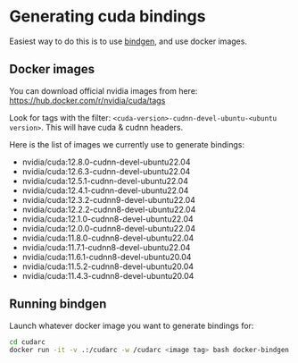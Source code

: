 # Generating cuda bindings

Easiest way to do this is to use [bindgen](https://rust-lang.github.io/rust-bindgen/), and use docker images.

## Docker images

You can download official nvidia images from here: https://hub.docker.com/r/nvidia/cuda/tags

Look for tags with the filter: `<cuda-version>-cudnn-devel-ubuntu-<ubuntu version>`. This will have cuda & cudnn headers.

Here is the list of images we currently use to generate bindings:
- nvidia/cuda:12.8.0-cudnn-devel-ubuntu22.04
- nvidia/cuda:12.6.3-cudnn-devel-ubuntu22.04
- nvidia/cuda:12.5.1-cudnn-devel-ubuntu22.04
- nvidia/cuda:12.4.1-cudnn-devel-ubuntu22.04
- nvidia/cuda:12.3.2-cudnn9-devel-ubuntu22.04
- nvidia/cuda:12.2.2-cudnn8-devel-ubuntu22.04
- nvidia/cuda:12.1.0-cudnn8-devel-ubuntu22.04
- nvidia/cuda:12.0.0-cudnn8-devel-ubuntu22.04
- nvidia/cuda:11.8.0-cudnn8-devel-ubuntu22.04
- nvidia/cuda:11.7.1-cudnn8-devel-ubuntu22.04
- nvidia/cuda:11.6.1-cudnn8-devel-ubuntu20.04
- nvidia/cuda:11.5.2-cudnn8-devel-ubuntu20.04
- nvidia/cuda:11.4.3-cudnn8-devel-ubuntu20.04

## Running bindgen

Launch whatever docker image you want to generate bindings for:

```bash
cd cudarc
docker run -it -v .:/cudarc -w /cudarc <image tag> bash docker-bindgen.sh
```
